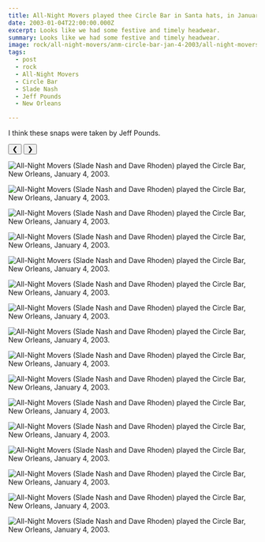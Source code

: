 ```yaml
---
title: All-Night Movers played thee Circle Bar in Santa hats, in January.
date: 2003-01-04T22:00:00.000Z
excerpt: Looks like we had some festive and timely headwear.
summary: Looks like we had some festive and timely headwear.
image: rock/all-night-movers/anm-circle-bar-jan-4-2003/all-night-movers-jan-4-2003-81.jpg
tags:
  - post 
  - rock
  - All-Night Movers
  - Circle Bar
  - Slade Nash
  - Jeff Pounds
  - New Orleans

---
```


I think these snaps were taken by Jeff Pounds.

<div id="viewport">
    <button id="buttonPrevious">&#10094;</button>
    <button id="buttonNext">&#10095;</button>

![All-Night Movers (Slade Nash and Dave Rhoden) played the Circle Bar, New Orleans, January 4, 2003.](/static/img/rock/all-night-movers/anm-circle-bar-jan-4-2003/all-night-movers-jan-4-2003-44.jpg "All-Night Movers (Slade Nash and Dave Rhoden) played the Circle Bar, New Orleans, January 4, 2003.")

![All-Night Movers (Slade Nash and Dave Rhoden) played the Circle Bar, New Orleans, January 4, 2003.](/static/img/rock/all-night-movers/anm-circle-bar-jan-4-2003/all-night-movers-jan-4-2003-45.jpg "All-Night Movers (Slade Nash and Dave Rhoden) played the Circle Bar, New Orleans, January 4, 2003.")

![All-Night Movers (Slade Nash and Dave Rhoden) played the Circle Bar, New Orleans, January 4, 2003.](/static/img/rock/all-night-movers/anm-circle-bar-jan-4-2003/all-night-movers-jan-4-2003-47.jpg "All-Night Movers (Slade Nash and Dave Rhoden) played the Circle Bar, New Orleans, January 4, 2003.")

![All-Night Movers (Slade Nash and Dave Rhoden) played the Circle Bar, New Orleans, January 4, 2003.](/static/img/rock/all-night-movers/anm-circle-bar-jan-4-2003/all-night-movers-jan-4-2003-48.jpg "All-Night Movers (Slade Nash and Dave Rhoden) played the Circle Bar, New Orleans, January 4, 2003.")

![All-Night Movers (Slade Nash and Dave Rhoden) played the Circle Bar, New Orleans, January 4, 2003.](/static/img/rock/all-night-movers/anm-circle-bar-jan-4-2003/all-night-movers-jan-4-2003-49.jpg "All-Night Movers (Slade Nash and Dave Rhoden) played the Circle Bar, New Orleans, January 4, 2003.")

![All-Night Movers (Slade Nash and Dave Rhoden) played the Circle Bar, New Orleans, January 4, 2003.](/static/img/rock/all-night-movers/anm-circle-bar-jan-4-2003/all-night-movers-jan-4-2003-50.jpg "All-Night Movers (Slade Nash and Dave Rhoden) played the Circle Bar, New Orleans, January 4, 2003.")

![All-Night Movers (Slade Nash and Dave Rhoden) played the Circle Bar, New Orleans, January 4, 2003.](/static/img/rock/all-night-movers/anm-circle-bar-jan-4-2003/all-night-movers-jan-4-2003-51.jpg "All-Night Movers (Slade Nash and Dave Rhoden) played the Circle Bar, New Orleans, January 4, 2003.")

![All-Night Movers (Slade Nash and Dave Rhoden) played the Circle Bar, New Orleans, January 4, 2003.](/static/img/rock/all-night-movers/anm-circle-bar-jan-4-2003/all-night-movers-jan-4-2003-81.jpg "All-Night Movers (Slade Nash and Dave Rhoden) played the Circle Bar, New Orleans, January 4, 2003.")

![All-Night Movers (Slade Nash and Dave Rhoden) played the Circle Bar, New Orleans, January 4, 2003.](/static/img/rock/all-night-movers/anm-circle-bar-jan-4-2003/all-night-movers-jan-4-2003-88.jpg "All-Night Movers (Slade Nash and Dave Rhoden) played the Circle Bar, New Orleans, January 4, 2003.")

![All-Night Movers (Slade Nash and Dave Rhoden) played the Circle Bar, New Orleans, January 4, 2003.](/static/img/rock/all-night-movers/anm-circle-bar-jan-4-2003/all-night-movers-jan-4-2003-91.jpg "All-Night Movers (Slade Nash and Dave Rhoden) played the Circle Bar, New Orleans, January 4, 2003.")

![All-Night Movers (Slade Nash and Dave Rhoden) played the Circle Bar, New Orleans, January 4, 2003.](/static/img/rock/all-night-movers/anm-circle-bar-jan-4-2003/all-night-movers-jan-4-2003-92.jpg "All-Night Movers (Slade Nash and Dave Rhoden) played the Circle Bar, New Orleans, January 4, 2003.")

![All-Night Movers (Slade Nash and Dave Rhoden) played the Circle Bar, New Orleans, January 4, 2003.](/static/img/rock/all-night-movers/anm-circle-bar-jan-4-2003/all-night-movers-jan-4-2003-93.jpg "All-Night Movers (Slade Nash and Dave Rhoden) played the Circle Bar, New Orleans, January 4, 2003.")

![All-Night Movers (Slade Nash and Dave Rhoden) played the Circle Bar, New Orleans, January 4, 2003.](/static/img/rock/all-night-movers/anm-circle-bar-jan-4-2003/all-night-movers-jan-4-2003-94.jpg "All-Night Movers (Slade Nash and Dave Rhoden) played the Circle Bar, New Orleans, January 4, 2003.")

![All-Night Movers (Slade Nash and Dave Rhoden) played the Circle Bar, New Orleans, January 4, 2003.](/static/img/rock/all-night-movers/anm-circle-bar-jan-4-2003/all-night-movers-jan-4-2003-95.jpg "All-Night Movers (Slade Nash and Dave Rhoden) played the Circle Bar, New Orleans, January 4, 2003.")

![All-Night Movers (Slade Nash and Dave Rhoden) played the Circle Bar, New Orleans, January 4, 2003.](/static/img/rock/all-night-movers/anm-circle-bar-jan-4-2003/all-night-movers-jan-4-2003-96.jpg "All-Night Movers (Slade Nash and Dave Rhoden) played the Circle Bar, New Orleans, January 4, 2003.")

![All-Night Movers (Slade Nash and Dave Rhoden) played the Circle Bar, New Orleans, January 4, 2003.](/static/img/rock/all-night-movers/anm-circle-bar-jan-4-2003/all-night-movers-jan-4-2003-99.jpg "All-Night Movers (Slade Nash and Dave Rhoden) played the Circle Bar, New Orleans, January 4, 2003.")



</div>
<div id="caption"></div>

